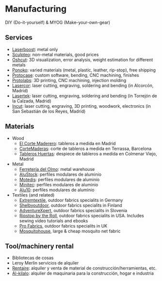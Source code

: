 # Manufacturing
DIY (Do-it-yourself) & MYOG (Make-your-own-gear)
## Services
- [Laserboost](https://www.laserboost.com): metal only
- [Sculpteo](https://www.sculpteo.com/): non-metal materials, good prices
- [Oshcut](https://www.oshcut.com/): 3D visualization, error analysis, weight estimation for different metals
- [Ponoko](https://www.ponoko.com/): varied materials (metal, plastic, leather, rip-stop), free shipping
- [Protocase](https://www.protocase.com/): custom software, bending, CNC machining, finishes
- [Protolabs](https://www.protolabs.es/): 3D printing, CNC machining, injection molding
- [Lasercor](http://www.lasercor.com/): laser cutting, engraving, soldering and bending (in Alcorcón, Madrid)
- [Lasertek](https://lasertek.es/): laser cutting, engraving, soldering and bending (in Torrejón de la Calzada, Madrid)
- [Incut](https://incut.es/): laser cutting, engraving, 3D printing, woodwork, electronics (in San Sebastián de los Reyes, Madrid)

## Materials
- Wood
  - [El Corte Maderero](https://elcortemaderero.es/): tableros a medida en Madrid 
  - [CorteMaderas](https://www.cortemaderas.com/): corte de tableros a medida en Terrassa, Barcelona
  - [Tableros Huertas](https://www.tahubrico.es): despiece de tableros a medida en Colmenar Viejo, Madrid
- Metal
  - [Ferretería del Olmo](https://ferreteriadelolmo.es/): metal warehouse
  - [AluStock](https://www.alu-stock.es): perfiles modulares de aluminio
  - [Motedis](https://www.motedis.es): perfiles modulares de aluminio
  - [Minitec](https://www.minitec.es/): perfiles modulares de aluminio
  - [Alu10](https://alu10.com/): perfiles modulares de aluminio
- Textiles (and related)
  - [Extremtextile](https://www.extremtextil.de/), outdoor fabrics specialits in Germany
  - [Shelbyoutdoor](https://www.shelbyoutdoor.com/), outdoor fabrics specialits in Finland
  - [AdventureXpert](https://www.adventurexpert.com/), outdoor fabrics specialits in Slovenia
  - [Ripstop by the Roll](https://ripstopbytheroll.com/), outdoor fabrics specialits in USA. Includes sewing video tutorials and ebooks
  - [Pro Fabrics](https://www.profabrics.co.uk/), outdoor fabrics specialits in UK
  - [Mosquitohouse](https://www.mosquitohouse.com/tela-de-mosquitera-negra-extra-grande-600-x-250-cm), large & cheap mosquito net fabric

## Tool/machinery rental
- Bibliotecas de cosas
- Leroy Merlin servicios de alquiler
- [Rentaire](https://www.rentaire.es/): alquiler y venta de material de construcción/herramientas, etc.
- [Al-kilalo](https://www.al-kilalo.com/): alquiler de maquinaria para la construcción, hogar e industria 
